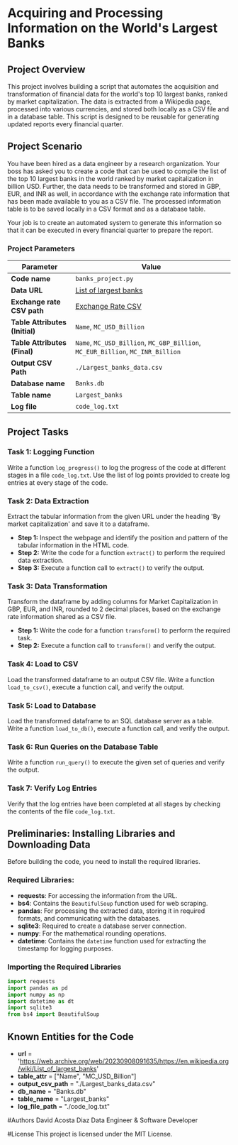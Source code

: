 # Acquiring and Processing Information on the World's Largest Banks

## Project Overview
This project involves building a script that automates the acquisition and transformation of financial data for the world's top 10 largest banks, ranked by market capitalization. The data is extracted from a Wikipedia page, processed into various currencies, and stored both locally as a CSV file and in a database table. This script is designed to be reusable for generating updated reports every financial quarter.

## Project Scenario
You have been hired as a data engineer by a research organization. Your boss has asked you to create a code that can be used to compile the list of the top 10 largest banks in the world ranked by market capitalization in billion USD. Further, the data needs to be transformed and stored in GBP, EUR, and INR as well, in accordance with the exchange rate information that has been made available to you as a CSV file. The processed information table is to be saved locally in a CSV format and as a database table.

Your job is to create an automated system to generate this information so that it can be executed in every financial quarter to prepare the report.

### Project Parameters

| Parameter                         | Value                                                                                                                                                             |
|-----------------------------------|-------------------------------------------------------------------------------------------------------------------------------------------------------------------|
| **Code name**                     | `banks_project.py`                                                                                                                                                |
| **Data URL**                      | [List of largest banks](https://web.archive.org/web/20230908091635/https://en.wikipedia.org/wiki/List_of_largest_banks)                                             |
| **Exchange rate CSV path**        | [Exchange Rate CSV](https://cf-courses-data.s3.us.cloud-object-storage.appdomain.cloud/IBMSkillsNetwork-PY0221EN-Coursera/labs/v2/exchange_rate.csv)                |
| **Table Attributes (Initial)**    | `Name`, `MC_USD_Billion`                                                                                                                                           |
| **Table Attributes (Final)**      | `Name`, `MC_USD_Billion`, `MC_GBP_Billion`, `MC_EUR_Billion`, `MC_INR_Billion`                                                                                      |
| **Output CSV Path**               | `./Largest_banks_data.csv`                                                                                                                                         |
| **Database name**                 | `Banks.db`                                                                                                                                                        |
| **Table name**                    | `Largest_banks`                                                                                                                                                   |
| **Log file**                      | `code_log.txt`                                                                                                                                                    |

## Project Tasks

### Task 1: Logging Function
Write a function `log_progress()` to log the progress of the code at different stages in a file `code_log.txt`. Use the list of log points provided to create log entries at every stage of the code.

### Task 2: Data Extraction
Extract the tabular information from the given URL under the heading 'By market capitalization' and save it to a dataframe.

- **Step 1:** Inspect the webpage and identify the position and pattern of the tabular information in the HTML code.
- **Step 2:** Write the code for a function `extract()` to perform the required data extraction.
- **Step 3:** Execute a function call to `extract()` to verify the output.

### Task 3: Data Transformation
Transform the dataframe by adding columns for Market Capitalization in GBP, EUR, and INR, rounded to 2 decimal places, based on the exchange rate information shared as a CSV file.

- **Step 1:** Write the code for a function `transform()` to perform the required task.
- **Step 2:** Execute a function call to `transform()` and verify the output.

### Task 4: Load to CSV
Load the transformed dataframe to an output CSV file. Write a function `load_to_csv()`, execute a function call, and verify the output.

### Task 5: Load to Database
Load the transformed dataframe to an SQL database server as a table. Write a function `load_to_db()`, execute a function call, and verify the output.

### Task 6: Run Queries on the Database Table
Write a function `run_query()` to execute the given set of queries and verify the output.

### Task 7: Verify Log Entries
Verify that the log entries have been completed at all stages by checking the contents of the file `code_log.txt`.

## Preliminaries: Installing Libraries and Downloading Data
Before building the code, you need to install the required libraries.

### Required Libraries:
- **requests**: For accessing the information from the URL.
- **bs4**: Contains the `BeautifulSoup` function used for web scraping.
- **pandas**: For processing the extracted data, storing it in required formats, and communicating with the databases.
- **sqlite3**: Required to create a database server connection.
- **numpy**: For the mathematical rounding operations.
- **datetime**: Contains the `datetime` function used for extracting the timestamp for logging purposes.

### Importing the Required Libraries
```python
import requests
import pandas as pd
import numpy as np
import datetime as dt
import sqlite3
from bs4 import BeautifulSoup
```

## Known Entities for the Code

- **url** = 'https://web.archive.org/web/20230908091635/https://en.wikipedia.org/wiki/List_of_largest_banks'
- **table_attr** = ["Name", "MC_USD_Billion"]
- **output_csv_path** = "./Largest_banks_data.csv"
- **db_name** = "Banks.db"
- **table_name** = "Largest_banks"
- **log_file_path** = "./code_log.txt"


#Authors
David Acosta Diaz
Data Engineer & Software Developer

#License
This project is licensed under the MIT License.

